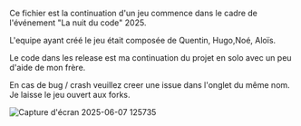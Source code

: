 Ce fichier est la continuation d'un jeu commence dans le cadre de l'événement "La nuit du code" 2025.

L'equipe ayant créé le jeu était composée de Quentin, Hugo,Noé, Aloïs.

Le code dans les release est ma continuation du projet en solo avec un peu d'aide de mon frère.

En cas de bug / crash veuillez creer une issue dans l'onglet du même nom.
Je laisse le jeu ouvert aux forks.



![Capture d'écran 2025-06-07 125735](https://github.com/user-attachments/assets/68d8e9fa-2440-4f63-bd5e-63803e2fd017)
